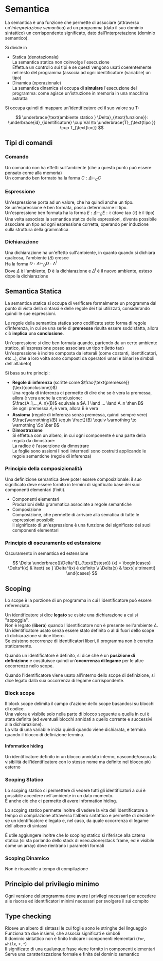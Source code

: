 # Semantica
La semantica è una funzione che permette di associare (attraverso un'_interpretazione semantica_) ad un programma (dato il suo dominio sintattico) un corrispondente significato, dato dall'interpretazione (dominio semantico).  

Si divide in  

- Statica (denotazionale)  
    La semantica statica non coinvolge l'esecuzione  
    Effettua un controllo sui tipi e se questi vengono usati coerentemente nel resto del programma (associa ad ogni identificatore (variabile) un tipo)  
- Dinamica (operazionale)  
    La semantica dinamica si occupa di **simulare** l'esecuzione del programma: come agisce un'istruzione in memoria in una macchina astratta

Si occupa quindi di mappare un'identificatore ed il suo valore su T:  

$$
\underbrace{\text{ambiente statico } \Delta}_{\text{funzione}}: \underbrace{id}_{identificatore} \cup Val \to \underbrace{T}_{\text{tipo  }} \cup T_{\text{loc}}
$$

## Tipi di comandi

<!-- Capire cosa significhi il vdash; Dovrebbe essere l'applicazione della regola, tipo un \to -->

### Comando
Un comando non ha effetti sull'ambiente (che a questo punto può essere pensato come alla memoria)  
Un comando ben formato ha la forma $C: \Delta \vdash_C C$

### Espressione
Un'espressione porta ad un valore, che ha quindi anche un tipo.  
Se un'espressione è ben formata, posso determinarne il tipo.  
Un'espressione ben formata ha la forma $E: \Delta \vdash_E E : \tau$ (dove tao ($\tau$) è il tipo)  
Una volta associata la semantica statica delle espressioni, diventa possibile associare un tipo ad ogni espressione corretta, operando per induzione sulla struttura della grammatica.

### Dichiarazione
Una dichiarazione ha un'effetto sull'ambiente, in quanto quando si dichiara qualcosa, l'ambiente ($\Delta$) cresce  
Ha la forma $D: \Delta \vdash_D D : \Delta^I$  
Dove $\Delta$ è l'ambiente, D è la dichiarazione e $\Delta^I$ è il nuovo ambiente, esteso dopo la dichiarazione

## Semantica Statica
La semantica statica si occupa di verificare formalmente un programma dal punto di vista della sintassi e delle regole dei tipi utilizzati, considerando quindi le sue espressioni.  

Le regole della semantica statica sono codificate sotto forma di regole d'inferenza, in cui se una serie di **premesse** risulta essere soddisfatta, allora ciò **implica** una **conclusione**.  

Un'espressione si dice ben formata quando, partendo da un certo ambiente statico, all'espressione posso associare un tipo $\tau$ (letto tao)  
Un'espressione è inoltre composta da letterali (come costanti, identificatori, etc...), che a loro volta sono composti da operatori unari e binari (e simboli dell'alfabeto)  

Si basa su tre principi:  

- **Regole di inferenza** (scritte come $\frac{\text{premesse}}{\text{conclusione}}$)  
    Una regola di inferenza ci permette di dire che se è vera la premessa, allora è vera anche la conclusione:  
    $\frac{A_1,...,A_n}{B}$ equivale a $A_1 \land ... \land A_n \then B$  
    Se ogni premessa $A_i$ è vera, allora B è vera
- **Assioma** (regole di inferenza senza premessa, quindi sempre vere)  
    $\frac{\varnothing}{B} \equiv \frac{}{B} \equiv \varnothing \to \varnothing \So \bar B$
- **Dimostrazione**  
    Si effettua con un albero, in cui ogni componente è una parte della regola da dimostrare:  
    La radice è l'asserzione da dimostrare  
    Le foglie sono assiomi
    I nodi intermedi sono costruiti applicando le regole semantiche (regole di inferenza)

### Principio della composizionalità
Una definizione semantica deve poter essere composizionale: il suo significato deve essere fornito in termini di significato base dei suoi componenti elementari (finiti).  


- Componenti elementari  
    Produzioni della grammatica associate a regole semantiche
- Composizione  
    Composizione, che permette di arrivare alla sematica di tutte le espressioni possibili:  
    Il significato di un'espressione è una funzione del significato dei suoi componenti elementari

### Principio di oscuramento ed estensione
Oscuramento in semantica ed estensione

$$
\Delta \underbrace{[\Delta^I]}_{\text{Esteso}} (x) = \begin{cases}
\Delta^I(x) & \text{ se } \Delta^I(x) è definito \\
\Delta(x)   & \text{ altrimenti}
\end{cases}
$$

## Scoping
Lo scope è la porzione di un programma in cui l'identificatore può essere referenziato.  

Un identificatore si dice **legato** se esiste una dichiarazione a cui si "appoggia".  
Non è legato (**libero**) quando l'identificatore non è presente nell'ambiente $\Delta$.  
Un identificatore usato senza essere stato definito o al di fuori dello scope di dichiarazione si dice libero.  
Se esistono occorrenze di identificatori liberi, il programma non è corretto staticamente.  

Quando un identificatore è definito, si dice che è un **posizione di definizione** e costituisce quindi un'**occorrenza di legame** per le altre occorrenze nello scope.  

Quando l'identificatore viene usato all'interno dello scope di definizione, si dice legato dalla sua occorrenza di legame corrispondente.  


### Block scope

Il block scope delimita il campo d'azione dello scope basandosi su blocchi di codice.  
Una valora è visibile solo nella parte di blocco seguente a quella in cui è stata definita (ed eventuali blocchi annidati a quello corrente e successivi alla dichiarazione).  
La vita di una variabile inizia quindi quando viene dichiarata, e termina quando il blocco di definizione termina.  

#### Information hiding 
Un identificatore definito in un blocco annidato interno, nasconde/oscura la visibilità dell'identificatore con lo stesso nome ma definito nel blocco più esterno  

### Scoping Statico

Lo scoping statico ci permettere di vedere tutti gli identificatori a cui è possibile accedere nell'ambiente in un dato momento.  
È anche ciò che ci permette di avere information hiding.  

Lo scoping statico permette inoltre di vedere la vita dell'identificatore a tempo di compilazione attraverso l'albero sintattico e permette di decidere se un identificatore è legato e, nel caso, da quale occorrenza di legame dell'albero di sintassi  

È utile aggiungere inoltre che lo scoping statico si riferisce alla catena statica (si sta parlando dello stack di esecuzione/stack frame, ed è visibile come un array) dove rientrano i parametri formali

### Scoping Dinamico

Non è ricavabile a tempo di compilazione


## Principio del privilegio minimo
Ogni versione del programma deve avere i privilegi necessari per accedere alle risorse ed identificatori minimi necessari per svolgere il sui compito

## Type checking

Riceve un albero di sintassi le cui foglie sono le stringhe del linguaggio  
Funziona tra due insiemi, che associa significati e simboli  
Il dominio sintattico non è finito
Indicare i componenti elementari (`for`, `while`, `+`, `*`)  
Il significato di una qualunque frase viene fornito in componenti elementari  
Serve una caratterizzazione formale e finita del dominio semantico
